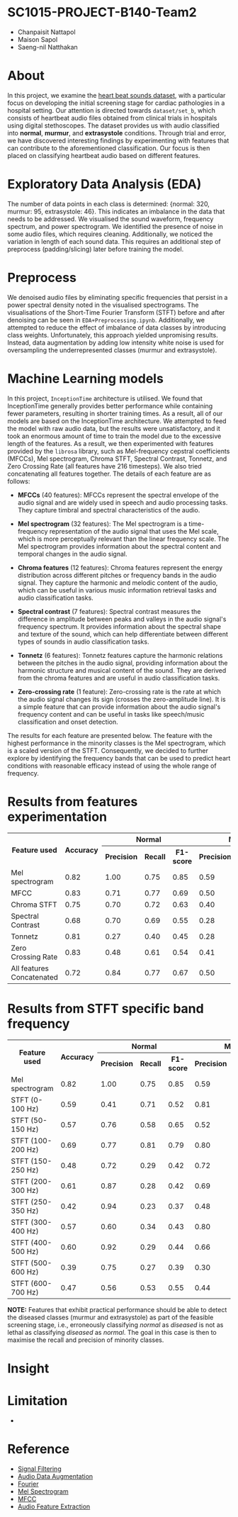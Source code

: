 # SC1015-PROJECT-B140-Team2
- Chanpaisit Nattapol
- Maison Sapol
- Saeng-nil Natthakan

# About
In this project, we examine the [heart beat sounds dataset](https://www.kaggle.com/datasets/kinguistics/heartbeat-sounds), with a particular focus on developing the initial screening stage for cardiac pathologies in a hospital setting. Our attention is directed towards ```dataset/set_b```, which consists of heartbeat audio files obtained from clinical trials in hospitals using digital stethoscopes. The dataset provides us with audio classified into **normal**, **murmur**, and **extrasystole** conditions. Through trial and error, we have discovered interesting findings by experimenting with features that can contribute to the aforementioned classification. Our focus is then placed on classifying heartbeat audio based on different features.

# Exploratory Data Analysis (EDA)
The number of data points in each class is determined: {normal: 320, murmur: 95, extrasystole: 46}. This indicates an imbalance in the data that needs to be addressed. We visualised the sound waveform, frequency spectrum, and power spectrogram. We identified the presence of noise in some audio files, which requires cleaning. Additionally, we noticed the variation in length of each sound data. This requires an additional step of preprocess (padding/slicing) later before training the model.
# Preprocess
We denoised audio files by eliminating specific frequencies that persist in a power spectral density noted in the visualised spectrograms. The visualisations of the Short-Time Fourier Transform (STFT) before and after denoising can be seen in ```EDA+Preprocessing.ipynb```. Additionally, we attempted to reduce the effect of imbalance of data classes by introducing class weights. Unfortunately, this approach yielded unpromising results. Instead, data augmentation by adding low intensity white noise is used for oversampling the underrepresented classes (murmur and extrasystole).
# Machine Learning models
In this project, ```InceptionTime``` architecture is utilised. We found that InceptionTime generally provides better performance while containing fewer parameters, resulting in shorter training times. As a result, all of our models are based on the InceptionTime architecture. We attempted to feed the model with raw audio data, but the results were unsatisfactory, and it took an enormous amount of time to train the model due to the excessive length of the features. As a result, we then experimented with features provided by the ```librosa``` library, such as Mel-frequency cepstral coefficients (MFCCs), Mel spectrogram, Chroma STFT, Spectral Contrast, Tonnetz, and Zero Crossing Rate (all features have 216 timesteps). We also tried concatenating all features together. The details of each feature are as follows:

- **MFCCs** (40 features): MFCCs represent the spectral envelope of the audio signal and are widely used in speech and audio processing tasks. They capture timbral and spectral characteristics of the audio.

- **Mel spectrogram** (32 features): The Mel spectrogram is a time-frequency representation of the audio signal that uses the Mel scale, which is more perceptually relevant than the linear frequency scale. The Mel spectrogram provides information about the spectral content and temporal changes in the audio signal.

- **Chroma features** (12 features): Chroma features represent the energy distribution across different pitches or frequency bands in the audio signal. They capture the harmonic and melodic content of the audio, which can be useful in various music information retrieval tasks and audio classification tasks.

- **Spectral contrast** (7 features): Spectral contrast measures the difference in amplitude between peaks and valleys in the audio signal's frequency spectrum. It provides information about the spectral shape and texture of the sound, which can help differentiate between different types of sounds in audio classification tasks.

- **Tonnetz** (6 features): Tonnetz features capture the harmonic relations between the pitches in the audio signal, providing information about the harmonic structure and musical content of the sound. They are derived from the chroma features and are useful in audio classification tasks.

- **Zero-crossing rate** (1 feature): Zero-crossing rate is the rate at which the audio signal changes its sign (crosses the zero-amplitude line). It is a simple feature that can provide information about the audio signal's frequency content and can be useful in tasks like speech/music classification and onset detection.

The results for each feature are presented below. The feature with the highest performance in the minority classes is the Mel spectrogram, which is a scaled version of the STFT. Consequently, we decided to further explore by identifying the frequency bands that can be used to predict heart conditions with reasonable efficacy instead of using the whole range of frequency.

# Results from features experimentation
<table>
<tr>
    <th rowspan="2">Feature used</th>
    <th rowspan="2">Accuracy</th>
    <th colspan="3">Normal</th>
    <th colspan="3">Murmur</th>
    <th colspan="3">Extrasystole</th>
</tr>
<tr>
    <th>Precision</th>
    <th>Recall</th>
    <th>F1-score</th>
    <th>Precision</th>
    <th>Recall</th>
    <th>F1-score</th>
    <th>Precision</th>
    <th>Recall</th>
    <th>F1-score</th>
</tr>
<tr>
    <td>Mel spectrogram</td>
    <td>0.82</td>
    <td>1.00</td>
    <td>0.75</td>
    <td>0.85</td>
    <td>0.59</td>
    <td>1.00</td>
    <td>0.75</td>
    <td>0.71</td>
    <td>0.91</td>
    <td>0.80</td>
</tr>
<tr>
    <td>MFCC</td>
    <td>0.83</td>
    <td>0.71</td>
    <td>0.77</td>
    <td>0.69</td>
    <td>0.50</td>
    <td>0.74</td>
    <td>0.60</td>
    <td>0.45</td>
    <td>0.45</td>
    <td>0.45</td>
</tr>
<tr>
    <td>Chroma STFT</td>
    <td>0.75</td>
    <td>0.70</td>
    <td>0.72</td>
    <td>0.63</td>
    <td>0.40</td>
    <td>0.63</td>
    <td>0.49</td>
    <td>0.75</td>
    <td>0.27</td>
    <td>0.40</td>
</tr>
<tr>
    <td>Spectral Contrast</td>
    <td>0.68</td>
    <td>0.70</td>
    <td>0.69</td>
    <td>0.55</td>
    <td>0.28</td>
    <td>0.26</td>
    <td>0.27</td>
    <td>0.20</td>
    <td>0.18</td>
    <td>0.19</td>
</tr>
<tr>
    <td>Tonnetz</td>
    <td>0.81</td>
    <td>0.27</td>
    <td>0.40</td>
    <td>0.45</td>
    <td>0.28</td>
    <td>0.84</td>
    <td>0.42</td>
    <td>0.64</td>
    <td>0.82</td>
    <td>0.72</td>
</tr>
<tr>
    <td>Zero Crossing Rate</td>
    <td>0.83</td>
    <td>0.48</td>
    <td>0.61</td>
    <td>0.54</td>
    <td>0.41</td>
    <td>0.63</td>
    <td>0.50</td>
    <td>0.29</td>
    <td>0.73</td>
    <td>0.41</td>
</tr>
<tr>
    <td>All features Concatenated</td>
    <td>0.72</td>
    <td>0.84</td>
    <td>0.77</td>
    <td>0.67</td>
    <td>0.50</td>
    <td>0.42</td>
    <td>0.46</td>
    <td>0.33</td>
    <td>0.09</td>
    <td>0.14</td>
</tr>
</table>

# Results from STFT specific band frequency
<table>
<tr>
    <th rowspan="2">Feature used</th>
    <th rowspan="2">Accuracy</th>
    <th colspan="3">Normal</th>
    <th colspan="3">Murmur</th>
    <th colspan="3">Extrasystole</th>
</tr>
<tr>
    <th>Precision</th>
    <th>Recall</th>
    <th>F1-score</th>
    <th>Precision</th>
    <th>Recall</th>
    <th>F1-score</th>
    <th>Precision</th>
    <th>Recall</th>
    <th>F1-score</th>
</tr>
<tr>
    <td>Mel spectrogram</td>
    <td>0.82</td>
    <td>1.00</td>
    <td>0.75</td>
    <td>0.85</td>
    <td>0.59</td>
    <td>1.00</td>
    <td>0.75</td>
    <td>0.71</td>
    <td>0.91</td>
    <td>0.80</td>
</tr>
<tr>
    <td>STFT (0-100 Hz)</td>
    <td>0.59</td>
    <td>0.41</td>
    <td>0.71</td>
    <td>0.52</td>
    <td>0.81</td>
    <td>0.83</td>
    <td>0.82</td>
    <td>0.57</td>
    <td>0.69</td>
    <td>0.62</td>
</tr>
<tr>
    <td>STFT (50-150 Hz)</td>
    <td>0.57</td>
    <td>0.76</td>
    <td>0.58</td>
    <td>0.65</td>
    <td>0.52</td>
    <td>0.60</td>
    <td>0.56</td>
    <td>0.24</td>
    <td>0.50</td>
    <td>0.32</td>
</tr>
<tr>
    <td>STFT (100-200 Hz)</td>
    <td>0.69</td>
    <td>0.77</td>
    <td>0.81</td>
    <td>0.79</td>
    <td>0.80</td>
    <td>0.48</td>
    <td>0.60</td>
    <td>0.21</td>
    <td>0.47</td>
    <td>0.29</td>
</tr>
<tr>
    <td>STFT (150-250 Hz)</td>
    <td>0.48</td>
    <td>0.72</td>
    <td>0.29</td>
    <td>0.42</td>
    <td>0.72</td>
    <td>0.64</td>
    <td>0.68</td>
    <td>0.22</td>
    <td>0.65</td>
    <td>0.33</td>
</tr>
<tr>
    <td>STFT (200-300 Hz)</td>
    <td>0.61</td>
    <td>0.87</td>
    <td>0.28</td>
    <td>0.42</td>
    <td>0.69</td>
    <td>0.63</td>
    <td>0.66</td>
    <td>0.53</td>
    <td>1.00</td>
    <td>0.69</td>
</tr>
<tr>
    <td>STFT (250-350 Hz)</td>
    <td>0.42</td>
    <td>0.94</td>
    <td>0.23</td>
    <td>0.37</td>
    <td>0.48</td>
    <td>0.56</td>
    <td>0.51</td>
    <td>0.26</td>
    <td>0.98</td>
    <td>0.41</td>
</tr>
<tr>
    <td>STFT (300-400 Hz)</td>
    <td>0.57</td>
    <td>0.60</td>
    <td>0.34</td>
    <td>0.43</td>
    <td>0.80</td>
    <td>0.63</td>
    <td>0.71</td>
    <td>0.41</td>
    <td>0.87</td>
    <td>0.56</td>
</tr>
<tr> 
    <td>STFT (400-500 Hz)</td>
    <td>0.60</td>
    <td>0.92</td>
    <td>0.29</td>
    <td>0.44</td>
    <td>0.66</td>
    <td>0.72</td>
    <td>0.69</td>
    <td>0.48</td>
    <td>0.89</td>
    <td>0.63</td>
</tr>
<tr>
    <td>STFT (500-600 Hz)</td>
    <td>0.39</td>
    <td>0.75</td>
    <td>0.27</td>
    <td>0.39</td>
    <td>0.30</td>
    <td>0.36</td>
    <td>0.33</td>
    <td>0.34</td>
    <td>0.60</td>
    <td>0.43</td>
</tr>
<tr>
    <td>STFT (600-700 Hz)</td>
    <td>0.47</td>
    <td>0.56</td>
    <td>0.53</td>
    <td>0.55</td>
    <td>0.44</td>
    <td>0.29</td>
    <td>0.35</td>
    <td>0.37</td>
    <td>0.47</td>
    <td>0.42</td>
</tr>
</table>


**NOTE:** Features that exhibit practical performance should be able to detect the diseased classes (murmur and extrasystole) as part of the feasible screening stage, i.e., erroneously classifying *normal* as *diseased* is not as lethal as classifying *diseased* as *normal*. The goal in this case is then to maximise the recall and precision of minority classes.

# Insight


# Limitation
- 
    
# Reference
- [Signal Filtering](https://swharden.com/blog/2020-09-23-signal-filtering-in-python/)
- [Audio Data Augmentation](https://pytorch.org/audio/main/tutorials/audio_data_augmentation_tutorial.html#)
- [Fourier](https://citeseerx.ist.psu.edu/viewdoc/download?doi=10.1.1.66.6950&rep=rep1&type=pdf)
- [Mel Spectrogram](https://medium.com/analytics-vidhya/understanding-the-mel-spectrogram-fca2afa2ce53)
- [MFCC](https://medium.com/@tanveer9812/mfccs-made-easy-7ef383006040)
- [Audio Feature Extraction](https://librosa.org/doc/main/feature.html)
